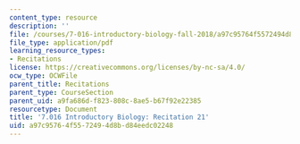 ```yaml
---
content_type: resource
description: ''
file: /courses/7-016-introductory-biology-fall-2018/a97c95764f5572494d8bd84eedc02248_MIT7_016F18rec21.pdf
file_type: application/pdf
learning_resource_types:
- Recitations
license: https://creativecommons.org/licenses/by-nc-sa/4.0/
ocw_type: OCWFile
parent_title: Recitations
parent_type: CourseSection
parent_uid: a9fa686d-f823-808c-8ae5-b67f92e22385
resourcetype: Document
title: '7.016 Introductory Biology: Recitation 21'
uid: a97c9576-4f55-7249-4d8b-d84eedc02248
---
```

